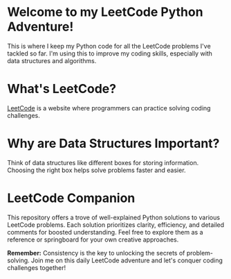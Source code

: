 # Welcome to my LeetCode Python Adventure!

This is where I keep my Python code for all the LeetCode problems I've tackled so far. I'm using this to improve my coding skills, especially with data structures and algorithms.

# What's LeetCode?

[LeetCode](https://leetcode.com/) is a website where programmers can practice solving coding challenges.

# Why are Data Structures Important?

Think of data structures like different boxes for storing information. Choosing the right box helps solve problems faster and easier.

# LeetCode Companion

This repository offers a trove of well-explained Python solutions to various LeetCode problems. Each solution prioritizes clarity, efficiency, and detailed comments for boosted understanding. Feel free to explore them as a reference or springboard for your own creative approaches.

**Remember:** Consistency is the key to unlocking the secrets of problem-solving. Join me on this daily LeetCode adventure and let's conquer coding challenges together!
